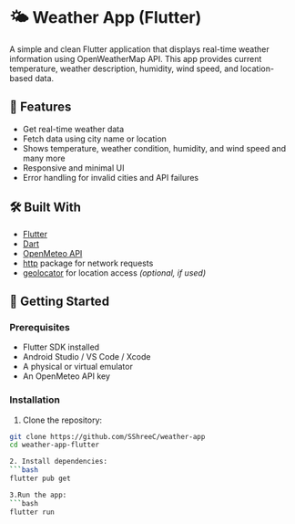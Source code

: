 # 🌤️ Weather App (Flutter)

A simple and clean Flutter application that displays real-time weather information using OpenWeatherMap API. This app provides current temperature, weather description, humidity, wind speed, and location-based data.

## 📱 Features

- Get real-time weather data
- Fetch data using city name or location
- Shows temperature, weather condition, humidity, and wind speed and many more
- Responsive and minimal UI
- Error handling for invalid cities and API failures

## 🛠️ Built With

- [Flutter](https://flutter.dev/)
- [Dart](https://dart.dev/)
- [OpenMeteo API](https://open-meteo.com/)
- [http](https://pub.dev/packages/http) package for network requests
- [geolocator](https://pub.dev/packages/geolocator) for location access *(optional, if used)*

## 🚀 Getting Started

### Prerequisites

- Flutter SDK installed
- Android Studio / VS Code / Xcode
- A physical or virtual emulator
- An OpenMeteo API key

### Installation

1. Clone the repository:

```bash
git clone https://github.com/SShreeC/weather-app
cd weather-app-flutter

2. Install dependencies:
```bash
flutter pub get

3.Run the app:
```bash
flutter run
